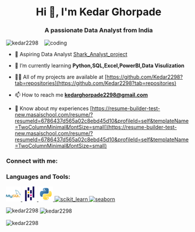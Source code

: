 <h1 align="center">Hi 👋, I'm Kedar Ghorpade</h1>
<h3 align="center">A passionate Data Analyst from India</h3>

<img align="right" alt="coding" width="400" src="https://user-images.githubusercontent.com/55389276/140866485-8fb1c876-9a8f-4d6a-98dc-08c4981eaf70.gif">

<p align="left"> <img src="https://komarev.com/ghpvc/?username=kedar2298&label=Profile%20views&color=0e75b6&style=flat" alt="kedar2298" /> </p>

- 🔭 Aspiring Data Analyst [Shark_Analyst_project](https://github.com/Kedar2298/Shark_Analyst_project)

- 🌱 I’m currently learning **Python,SQL,Excel,PowerBI,Data Visulization**

- 👨‍💻 All of my projects are available at [https://github.com/Kedar2298?tab=repositories](https://github.com/Kedar2298?tab=repositories)

- 📫 How to reach me **kedarghorpade2298@gmail.com**

- 📄 Know about my experiences [https://resume-builder-test-new.masaischool.com/resume/?resumeId=6786437d565a02c8ebd45d10&profileId=self&templateName=TwoColumnMinimal&fontSize=small](https://resume-builder-test-new.masaischool.com/resume/?resumeId=6786437d565a02c8ebd45d10&profileId=self&templateName=TwoColumnMinimal&fontSize=small)

<h3 align="left">Connect with me:</h3>
<p align="left">
</p>

<h3 align="left">Languages and Tools:</h3>
<p align="left"> <a href="https://www.mysql.com/" target="_blank" rel="noreferrer"> <img src="https://raw.githubusercontent.com/devicons/devicon/master/icons/mysql/mysql-original-wordmark.svg" alt="mysql" width="40" height="40"/> </a> <a href="https://pandas.pydata.org/" target="_blank" rel="noreferrer"> <img src="https://raw.githubusercontent.com/devicons/devicon/2ae2a900d2f041da66e950e4d48052658d850630/icons/pandas/pandas-original.svg" alt="pandas" width="40" height="40"/> </a> <a href="https://www.python.org" target="_blank" rel="noreferrer"> <img src="https://raw.githubusercontent.com/devicons/devicon/master/icons/python/python-original.svg" alt="python" width="40" height="40"/> </a> <a href="https://scikit-learn.org/" target="_blank" rel="noreferrer"> <img src="https://upload.wikimedia.org/wikipedia/commons/0/05/Scikit_learn_logo_small.svg" alt="scikit_learn" width="40" height="40"/> </a> <a href="https://seaborn.pydata.org/" target="_blank" rel="noreferrer"> <img src="https://seaborn.pydata.org/_images/logo-mark-lightbg.svg" alt="seaborn" width="40" height="40"/> </a> </p>

<p><img align="left" src="https://github-readme-stats.vercel.app/api/top-langs?username=kedar2298&show_icons=true&locale=en&layout=compact" alt="kedar2298" /></p>

<p>&nbsp;<img align="center" src="https://github-readme-stats.vercel.app/api?username=kedar2298&show_icons=true&locale=en" alt="kedar2298" /></p>

<p><img align="center" src="https://github-readme-streak-stats.herokuapp.com/?user=kedar2298&" alt="kedar2298" /></p>
